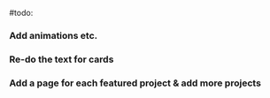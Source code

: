 #todo:

### Add animations etc.
### Re-do the text for cards
### Add a page for each featured project & add more projects
